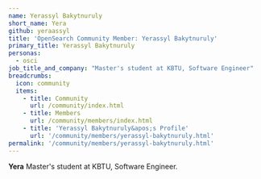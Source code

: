 ```yaml
---
name: Yerassyl Bakytnuruly
short_name: Yera
github: yeraassyl
title: 'OpenSearch Community Member: Yerassyl Bakytnuruly'
primary_title: Yerassyl Bakytnuruly
personas:
  - osci
job_title_and_company: "Master's student at KBTU, Software Engineer"
breadcrumbs:
  icon: community
  items:
    - title: Community
      url: /community/index.html
    - title: Members
      url: /community/members/index.html
    - title: 'Yerassyl Bakytnuruly&apos;s Profile'
      url: '/community/members/yerassyl-bakytnuruly.html'
permalink: '/community/members/yerassyl-bakytnuruly.html'
---
```


**Yera** Master's student at KBTU, Software Engineer.
